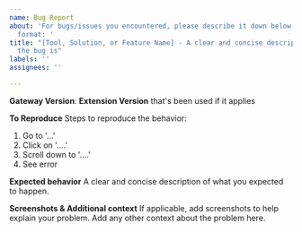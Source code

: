 ```yaml
---
name: Bug Report
about: 'For bugs/issues you encountered, please describe it down below using the following
  format: '
title: "[Tool, Solution, or Feature Name] - A clear and concise description of what
  the bug is"
labels: ''
assignees: ''

---
```


**Gateway Version**: <Build number>
**Extension Version** that's been used if it applies

**To Reproduce**
Steps to reproduce the behavior:
1. Go to '...'
2. Click on '....'
3. Scroll down to '....'
4. See error

**Expected behavior**
A clear and concise description of what you expected to happen.

**Screenshots & Additional context**
If applicable, add screenshots to help explain your problem.
Add any other context about the problem here.
